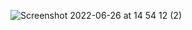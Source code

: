 ![Screenshot 2022-06-26 at 14 54 12 (2)](https://user-images.githubusercontent.com/70950464/175813257-209a2425-4a6e-43c0-9903-87d19bc1dd2e.png)
